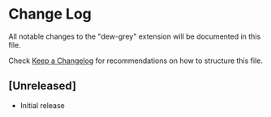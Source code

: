 # Change Log

All notable changes to the "dew-grey" extension will be documented in this file.

Check [Keep a Changelog](http://keepachangelog.com/) for recommendations on how to structure this file.

## [Unreleased]

- Initial release
